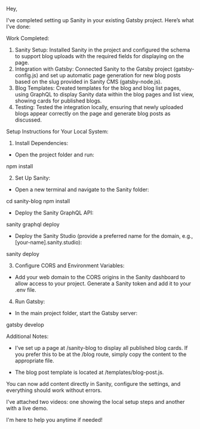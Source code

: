 Hey,

I've completed setting up Sanity in your existing Gatsby project. Here’s what I’ve done:

Work Completed:

1. Sanity Setup: Installed Sanity in the project and configured the schema to support blog uploads with the required fields for displaying on the page.
2. Integration with Gatsby: Connected Sanity to the Gatsby project (gatsby-config.js) and set up automatic page generation for new blog posts based on the slug provided in Sanity CMS (gatsby-node.js).
3. Blog Templates: Created templates for the blog and blog list pages, using GraphQL to display Sanity data within the blog pages and list view, showing cards for published blogs.
4. Testing: Tested the integration locally, ensuring that newly uploaded blogs appear correctly on the page and generate blog posts as discussed.

Setup Instructions for Your Local System:

1. Install Dependencies:

- Open the project folder and run:

npm install

2. Set Up Sanity:

- Open a new terminal and navigate to the Sanity folder:

cd sanity-blog
npm install

- Deploy the Sanity GraphQL API:

sanity graphql deploy

- Deploy the Sanity Studio (provide a preferred name for the domain, e.g., [your-name].sanity.studio):

sanity deploy

3. Configure CORS and Environment Variables:

- Add your web domain to the CORS origins in the Sanity dashboard to allow access to your project.
Generate a Sanity token and add it to your .env file.

4. Run Gatsby:

- In the main project folder, start the Gatsby server:

gatsby develop

Additional Notes:

- I’ve set up a page at /sanity-blog to display all published blog cards. If you prefer this to be at the /blog route, simply copy the content to the appropriate file.

- The blog post template is located at /templates/blog-post.js.

You can now add content directly in Sanity, configure the settings, and everything should work without errors.

I've attached two videos: one showing the local setup steps and another with a live demo.

I'm here to help you anytime if needed!

